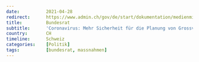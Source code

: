 ```yaml
---
date:          2021-04-28
redirect:      https://www.admin.ch/gov/de/start/dokumentation/medienmitteilungen.msg-id-83303.html
title:         Bundesrat
subtitle:      'Coronavirus: Mehr Sicherheit für die Planung von Grossveranstaltungen ab Juli 2021'
country:       CH
timeline:      Schweiz
categories:    [Politik]
tags:          [bundesrat, massnahmen]
---
```

